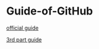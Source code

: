 # Guide-of-GitHub


[official guide](https://guides.github.com/activities/hello-world/)

[3rd part guide](http://rogerdudler.github.io/git-guide/index.zh.html)
